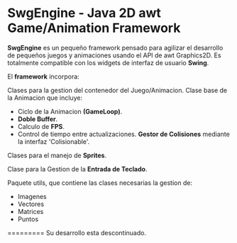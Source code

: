 SwgEngine - Java 2D awt Game/Animation Framework
=========

**SwgEngine** es un pequeño framework pensado para agilizar el desarrollo de pequeños juegos y animaciones usando el API de awt Graphics2D.
Es totalmente compatible con los widgets de interfaz de usuario **Swing**.

El **framework** incorpora:

Clases para la gestion del contenedor del Juego/Animacion.
Clase base de la Animacion que incluye:
*	Ciclo de la Animacion **(GameLoop)**.
*	**Doble Buffer**.
*	Calculo de **FPS**.
*	Control de tiempo entre actualizaciones.
**Gestor de Colisiones** mediante la interfaz 'Colisionable'.

Clases para el manejo de **Sprites**.

Clase para la Gestion de la **Entrada de Teclado**.

Paquete utils, que contiene las clases necesarias la gestion de:
*	Imagenes
*	Vectores
*	Matrices
*	Puntos



=========
Su desarrollo esta descontinuado.
